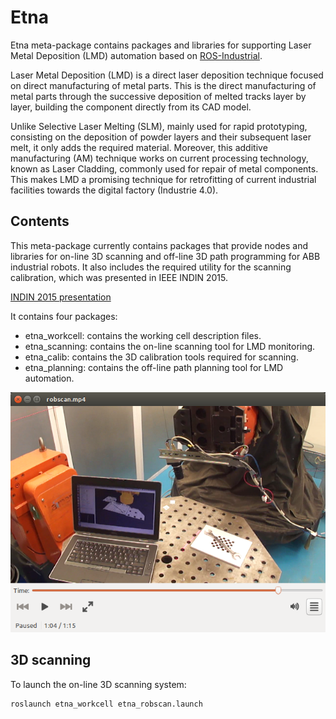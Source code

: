 # Etna

Etna meta-package contains packages and libraries for supporting Laser Metal Deposition (LMD)
automation based on [ROS-Industrial](http://www.ros.org/wiki/Industrial).

Laser Metal Deposition (LMD) is a direct laser deposition technique focused on direct
manufacturing of metal parts. This is the direct manufacturing of metal parts through the
successive deposition of melted tracks layer by layer, building the component directly from
its CAD model.

Unlike Selective Laser Melting (SLM), mainly used for rapid prototyping, consisting on the
deposition of powder layers and their subsequent laser melt, it only adds the required material.
Moreover, this additive manufacturing (AM) technique works on current processing technology,
known as Laser Cladding, commonly used for repair of metal components. This makes LMD a
promising technique for retrofitting of current industrial facilities towards the digital 
factory (Industrie 4.0).

## Contents

This meta-package currently contains packages that provide nodes and libraries for on-line
3D scanning and off-line 3D path programming for ABB industrial robots. It also includes
the required utility for the scanning calibration, which was presented in IEEE INDIN 2015.

[INDIN 2015 presentation](./etna_scanning/doc/RobEyeEtna.pdf)

It contains four packages:
- etna_workcell: contains the working cell description files.
- etna_scanning: contains the on-line scanning tool for LMD monitoring.
- etna_calib: contains the 3D calibration tools required for scanning.
- etna_planning: contains the off-line path planning tool for LMD automation.

[![Robscan Video](./etna_scanning/media/robscan.png)](./etna_scanning/media/robscan.mp4)

## 3D scanning

To launch the on-line 3D scanning system:

```
roslaunch etna_workcell etna_robscan.launch
```

